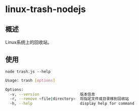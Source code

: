 # linux-trash-nodejs

## 概述
Linux系统上的回收站。

## 使用
`node trash.js --help`
```bash
Usage: trash [options]

Options:
  -v, --version                  版本信息
  -r, --remove <file|directory>  将指定文件或目录移到回收站
  -h, --help                     display help for command
```